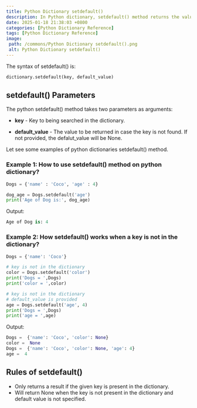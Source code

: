 ```yaml
---
title: Python Dictionary setdefault()
description: In Python dictionary, setdefault() method returns the value of the given key, if the key is present in the dictionary and if not present it will inserts a key with a value to the dictionary.
date: 2025-01-18 21:38:03 +0800
categories: [Python Dictionary Reference]
tags: [Python Dictionary Reference]
image:
 path: /commons/Python Dictionary setdefault().png
 alt: Python Dictionary setdefault()
---
```


The syntax of setdefault() is:

```python
dictionary.setdefault(key, default_value)
```

## setdefault() Parameters

The python setdefault() method takes two parameters as arguments:

* **key** \- Key to being searched in the dictionary.  
<script type="text/javascript">
	atOptions = {
		'key' : '98858c4e91885e00ea9926beee01c03e',
		'format' : 'iframe',
		'height' : 90,
		'width' : 728,
		'params' : {}
	};
</script>
<script type="text/javascript" src="//www.highperformanceformat.com/98858c4e91885e00ea9926beee01c03e/invoke.js"></script>
* **default\_value** \- The value to be returned in case the key is not found. If not provided, the defalut\_value will be None.

Let see some examples of python dictionaries setdefault() method.

### Example 1: How to use setdefault() method on python dictionary?

```python
Dogs = {'name' : 'Coco', 'age' : 4}

dog_age = Dogs.setdefault('age')
print('Age of Dog is:', dog_age)

```

Output:

```python
Age of Dog is: 4

```

### Example 2: How setdefault() works when a key is not in the dictionary?

```python
Dogs = {'name': 'Coco'}

# key is not in the dictionary
color = Dogs.setdefault('color')
print('Dogs = ',Dogs)
print('color = ',color)

# key is not in the dictionary
# default_value is provided
age = Dogs.setdefault('age', 4)
print('Dogs = ',Dogs)
print('age = ',age)

```

<script type="text/javascript">
	atOptions = {
		'key' : '98858c4e91885e00ea9926beee01c03e',
		'format' : 'iframe',
		'height' : 90,
		'width' : 728,
		'params' : {}
	};
</script>
<script type="text/javascript" src="//www.highperformanceformat.com/98858c4e91885e00ea9926beee01c03e/invoke.js"></script>
Output:

```python
Dogs =  {'name': 'Coco', 'color': None}
color =  None
Dogs =  {'name': 'Coco', 'color': None, 'age': 4}
age =  4

```

## Rules of setdefault() 

<script type="text/javascript">
	atOptions = {
		'key' : '98858c4e91885e00ea9926beee01c03e',
		'format' : 'iframe',
		'height' : 90,
		'width' : 728,
		'params' : {}
	};
</script>
<script type="text/javascript" src="//www.highperformanceformat.com/98858c4e91885e00ea9926beee01c03e/invoke.js"></script>
* Only returns a result if the given key is present in the dictionary.  
* Will return None when the key is not present in the dictionary and default value is not specified.